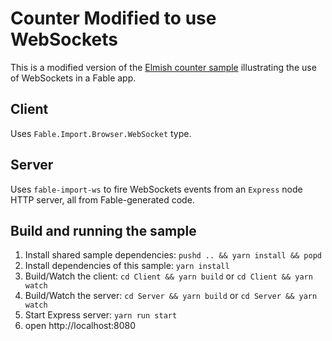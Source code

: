 Counter Modified to use WebSockets
========

This is a modified version of the [Elmish counter sample](https://github.com/fable-compiler/fable-elmish/tree/master/samples/react/counter) illustrating the use of WebSockets in a Fable app.

## Client
Uses ``Fable.Import.Browser.WebSocket`` type.

## Server
Uses ``fable-import-ws`` to fire WebSockets events from an ``Express`` node HTTP server, all from Fable-generated code.

## Build and running the sample
1. Install shared sample dependencies: `pushd .. && yarn install && popd`
2. Install dependencies of this sample: `yarn install`
3. Build/Watch the client: `cd Client && yarn build` or `cd Client && yarn watch`
4. Build/Watch the server: `cd Server && yarn build` or `cd Server && yarn watch`
5. Start Express server: `yarn run start`
6. open http://localhost:8080

